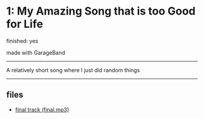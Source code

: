 # 1: My Amazing Song that is too Good for Life

finished: yes

made with GarageBand

---

A relatively short song where I just did random things


---
## files
- [final track (final.mp3)](files/final.mp3)
